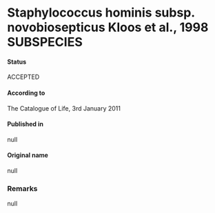 # Staphylococcus hominis subsp. novobiosepticus Kloos et al., 1998 SUBSPECIES

#### Status
ACCEPTED

#### According to
The Catalogue of Life, 3rd January 2011

#### Published in
null

#### Original name
null

### Remarks
null